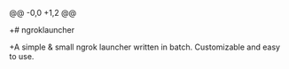 @@ -0,0 +1,2 @@


 
+# ngroklauncher 


 
+A simple &amp; small ngrok launcher written in batch. Customizable and easy to use.